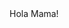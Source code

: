 <!DOCTYPE html>
<html lang="de" dir="ltr">
  <head>
    <meta charset="utf-8">
    <title>VEOO</title>
  </head>
  <body>
    Hola Mama!
  </body>
</html>
